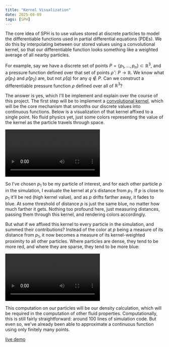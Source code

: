 ```yaml
---
title: "Kernel Visualization"
date: 2025-08-09
tags: [SPH]
---
```


The core idea of SPH is to use values stored at discrete particles to model the differentiable functions used in partial differential equations (PDEs). We do this by interpolating between our stored values using a convolutional kernel, so that our differentiable function looks something like a weighted average of all nearby particles.

For example, say we have a discrete set of points $P = \{p_1, \dots, p_n\} \subset \mathbb{R}^3$, and a pressure function defined over that set of points $\hat\rho: P \rightarrow \mathbb{R}$. We know what $\hat\rho(p_1)$ and $\hat\rho(p_2)$ are, but not $\hat\rho(q)$ for any $q \notin P$. Can we construct a differentiable pressure function $\rho$ defined over all of $\mathbb{R}^3$?

The answer is yes, which I'll be implement and explain over the course of this project. The first step will be to implement a [convolutional kernel](https://en.wikipedia.org/wiki/Convolution), which will be the core mechanism that smooths our discrete values into continuous functions. Below is a visualization of that kernel affixed to a single point. No fluid physics yet, just some colors representing the value of the kernel as the particle travels through space.

![Kernel Visualization](videos/single_kernel.webm)

So I've chosen $p_1$ to be my particle of interest, and for each other particle $p$ in the simulation, I evaluate the kernel at $p$'s distance from $p_1$. If $p$ is close to $p_1$ it'll be red (high kernel value), and as $p$ drifts farther away, it fades to blue. At some threshold of distance $p$ is just the same blue, no matter how much farther it gets. Nothing too profound here, just measuring distances, passing them through this kernel, and rendering colors accordingly.

But what if we affixed this kernel to every particle in the simulation, and summed their contributions? Instead of the color at $p$ being a measure of its distance from $p_1$, it now becomes a measure of its kernel-weighted proximity to all other particles. Where particles are dense, they tend to be more red, and where they are sparse, they tend to be more blue:

![Density Visualization](videos/full_density.webm)

This computation on our particles will be our density calculation, which will be required in the computation of other fluid properties. Computationally, this is still fairly straightforward: around 100 lines of simulation code. But even so, we've already been able to approximate a continuous function using only finitely many points. 

[live demo](https://sph.tarinyoom.io)
